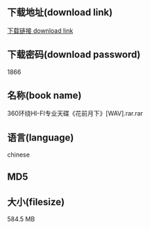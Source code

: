 ## 下载地址(download link)
[下载链接 download link](https://voluble-croquembouche-d321dc.netlify.app/?s=360%E7%8E%AF%E7%BB%95HI-FI%E4%B8%93%E4%B8%9A%E5%A4%A9%E7%A2%9F%E3%80%8A%E8%8A%B1%E5%89%8D%E6%9C%88%E4%B8%8B%E3%80%8B%5BWAV%5D.rar)

## 下载密码(download password)
1866

## 名称(book name)
360环绕HI-FI专业天碟《花前月下》[WAV].rar.rar

## 语言(language)
chinese

## MD5


## 大小(filesize)
584.5 MB
